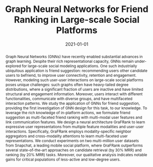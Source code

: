 ---
title: "Graph Neural Networks for Friend Ranking in Large-scale Social Platforms"
collection: publications
permalink: /publication/2021-01-01-Graph-Neural-Networks-for-Friend-Ranking-in-Large-scale-Social-Platforms
date: 2021-01-01
venue: 'Proceedings of The Web Conference 2021'
paperurl: '../files/GraFRank-WWW2021.pdf'
authors: '<strong>Aravind Sankar</strong>, Yozen Liu, Jun Yu, Neil Shah'
url: 'https://doi.org/10.1145/3442381.3450120'
abstract: 'Graph Neural Networks (GNNs) have recently enabled substantial advances in graph learning. Despite their rich representational capacity, GNNs remain under-explored for large-scale social modeling applications. One such industrially ubiquitous application is friend suggestion: recommending users other candidate users to befriend, to improve user connectivity, retention and engagement. However, modeling such user-user interactions on large-scale social platforms poses unique challenges: such graphs often have heavy-tailed degree distributions, where a significant fraction of users are inactive and have limited structural and engagement information. Moreover, users interact with different functionalities, communicate with diverse groups, and have multifaceted interaction patterns.

We study the application of GNNs for friend suggestion, providing the first investigation of GNN design for this task, to our knowledge. To leverage the rich knowledge of in-platform actions, we formulate friend suggestion as multi-faceted friend ranking with multi-modal user features and link communication features. We design a neural architecture GraFRank to learn expressive user representations from multiple feature modalities and user-user interactions. Specifically, GraFRank employs modality-specific neighbor aggregators and cross-modality attentions to learn multi-faceted user representations. We conduct experiments on two multi-million user datasets from Snapchat, a leading mobile social platform, where GraFRank outperforms several state-of-the-art approaches on candidate retrieval (by 30% MRR) and ranking (by 20% MRR) tasks. Moreover, our qualitative analysis indicates notable gains for critical populations of less-active and low-degree users.'
code: https://github.com/aravindsankar28/GraFRank
---